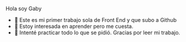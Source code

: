 Hola soy Gaby
- 🌱 Este es mi primer trabajo sola de Front End y que subo a Github
- 👀 Estoy interesada en aprender pero me cuesta.
- 🌱 Intenté practicar todo lo que se pidió. 
Gracias por leer mi trabajo.

